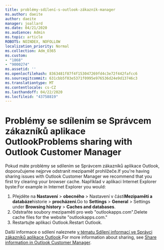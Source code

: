 ```yaml
---
title: problémy-sdílení-s-outlook-zákazník-manager
ms.author: daeite
author: daeite
manager: joallard
ms.date: 04/21/2020
ms.audience: Admin
ms.topic: article
ROBOTS: NOINDEX, NOFOLLOW
localization_priority: Normal
ms.collection: Adm_O365
ms.custom:
- "1868"
- "9000274"
ms.assetid: ''
ms.openlocfilehash: 8363481f87f4f153047269fd4c3e72f442fafcc6
ms.sourcegitcommit: 631cbb5f03e5371f0995e976536d24e9d13746c3
ms.translationtype: MT
ms.contentlocale: cs-CZ
ms.lasthandoff: 04/22/2020
ms.locfileid: "43758819"
---
```

# <a name="problems-sharing-with-outlook-customer-manager"></a><span data-ttu-id="f4b6d-102">Problémy se sdílením se Správcem zákazníků aplikace Outlook</span><span class="sxs-lookup"><span data-stu-id="f4b6d-102">Problems sharing with Outlook Customer Manager</span></span>

<span data-ttu-id="f4b6d-103">Pokud máte problémy se sdílením se Správcem zákazníků aplikace Outlook, doporučujeme nejprve odstranit mezipaměť prohlížeče.</span><span class="sxs-lookup"><span data-stu-id="f4b6d-103">If you're having sharing issues with Outlook Customer Manager we recommend that you first try clearing your browser cache.</span></span> <span data-ttu-id="f4b6d-104">Například v aplikaci Internet Explorer byste:</span><span class="sxs-lookup"><span data-stu-id="f4b6d-104">For example in Internet Explorer you would:</span></span>

1. <span data-ttu-id="f4b6d-105">Přejděte na **Nastavení** > **obecného** > Nastavení v části**Mezipaměti a databáze**historie >  **procházení**.</span><span class="sxs-lookup"><span data-stu-id="f4b6d-105">Go to **Settings** > **General** > Settings under **Browsing history** > **Caches and databases**.</span></span>
2. <span data-ttu-id="f4b6d-106">Odstraňte soubory mezipaměti pro web "outlookapps.com".</span><span class="sxs-lookup"><span data-stu-id="f4b6d-106">Delete cache files for the website "outlookapps.com."</span></span>
3. <span data-ttu-id="f4b6d-107">Restartujte aplikaci Outlook.</span><span class="sxs-lookup"><span data-stu-id="f4b6d-107">Restart Outlook.</span></span>

<span data-ttu-id="f4b6d-108">Další informace o sdílení naleznete [v tématu Sdílení informací ve Správci zákazníků aplikace Outlook](https://support.office.com/article/4f26cc69-67da-4cd5-b344-02d1a4799310%20).</span><span class="sxs-lookup"><span data-stu-id="f4b6d-108">For more information about sharing, see [Share information in Outlook Customer Manager](https://support.office.com/article/4f26cc69-67da-4cd5-b344-02d1a4799310%20).</span></span>